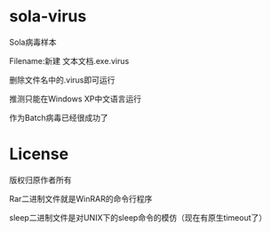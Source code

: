 # sola-virus
Sola病毒样本

Filename:新建 文本文档.exe.virus

删除文件名中的.virus即可运行

推测只能在Windows XP中文语言运行

作为Batch病毒已经很成功了

# License
版权归原作者所有

Rar二进制文件就是WinRAR的命令行程序

sleep二进制文件是对UNIX下的sleep命令的模仿（现在有原生timeout了）
